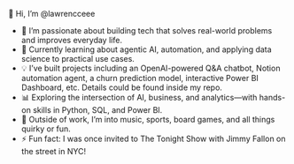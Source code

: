 👋 Hi, I’m @lawrencceee
- 🎯 I’m passionate about building tech that solves real-world problems and improves everyday life.
- 🤖 Currently learning about agentic AI, automation, and applying data science to practical use cases.
- 💡 I’ve built projects including an OpenAI-powered Q&A chatbot, Notion automation agent, a churn prediction model, interactive Power BI Dashboard, etc.  Details could be found inside my repo.
- 📊 Exploring the intersection of AI, business, and analytics—with hands-on skills in Python, SQL, and Power BI.
- 🧩 Outside of work, I’m into music, sports, board games, and all things quirky or fun.
- ⚡ Fun fact: I was once invited to The Tonight Show with Jimmy Fallon on the street in NYC!

<!---
lawrencceee/lawrencceee is a ✨ special ✨ repository because its `README.md` (this file) appears on your GitHub profile.
You can click the Preview link to take a look at your changes.
--->
